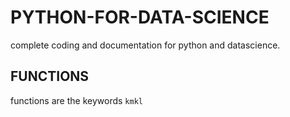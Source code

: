 # PYTHON-FOR-DATA-SCIENCE
complete coding and documentation for python and datascience.

## FUNCTIONS
functions are the  keywords
``kmkl``

